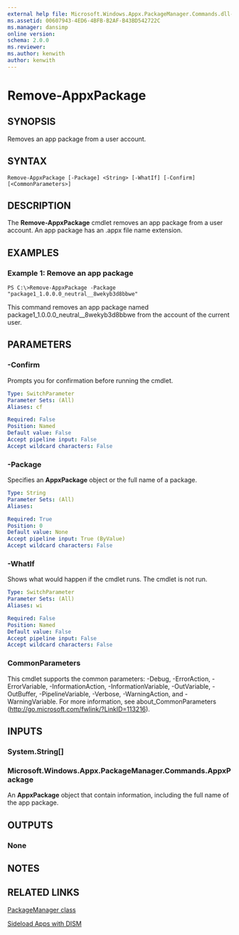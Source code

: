 ```yaml
---
external help file: Microsoft.Windows.Appx.PackageManager.Commands.dll-Help.xml
ms.assetid: 00607943-4ED6-4BFB-B2AF-B43BD542722C
ms.manager: dansimp
online version: 
schema: 2.0.0
ms.reviewer:
ms.author: kenwith
author: kenwith
---
```


# Remove-AppxPackage

## SYNOPSIS
Removes an app package from a user account.

## SYNTAX

```
Remove-AppxPackage [-Package] <String> [-WhatIf] [-Confirm] [<CommonParameters>]
```

## DESCRIPTION
The **Remove-AppxPackage** cmdlet removes an app package from a user account.
An app package has an .appx file name extension.

## EXAMPLES

### Example 1: Remove an app package
```
PS C:\>Remove-AppxPackage -Package "package1_1.0.0.0_neutral__8wekyb3d8bbwe"
```

This command removes an app package named package1_1.0.0.0_neutral__8wekyb3d8bbwe from the account of the current user.

## PARAMETERS

### -Confirm
Prompts you for confirmation before running the cmdlet.

```yaml
Type: SwitchParameter
Parameter Sets: (All)
Aliases: cf

Required: False
Position: Named
Default value: False
Accept pipeline input: False
Accept wildcard characters: False
```

### -Package
Specifies an **AppxPackage** object or the full name of a package.

```yaml
Type: String
Parameter Sets: (All)
Aliases: 

Required: True
Position: 0
Default value: None
Accept pipeline input: True (ByValue)
Accept wildcard characters: False
```

### -WhatIf
Shows what would happen if the cmdlet runs.
The cmdlet is not run.

```yaml
Type: SwitchParameter
Parameter Sets: (All)
Aliases: wi

Required: False
Position: Named
Default value: False
Accept pipeline input: False
Accept wildcard characters: False
```

### CommonParameters
This cmdlet supports the common parameters: -Debug, -ErrorAction, -ErrorVariable, -InformationAction, -InformationVariable, -OutVariable, -OutBuffer, -PipelineVariable, -Verbose, -WarningAction, and -WarningVariable. For more information, see about_CommonParameters (http://go.microsoft.com/fwlink/?LinkID=113216).

## INPUTS

### System.String[]

### Microsoft.Windows.Appx.PackageManager.Commands.AppxPackage
An **AppxPackage** object that contain information, including the full name of the app package.

## OUTPUTS

### None

## NOTES

## RELATED LINKS

[PackageManager class](http://go.microsoft.com/fwlink/?LinkId=245447)

[Sideload Apps with DISM](http://go.microsoft.com/fwlink/?LinkID=231020)

